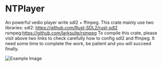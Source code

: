 # NTPlayer
An powerful vedio player write sdl2 + ffmpeg.
This crate mainly use two libraries:
    sdl2: https://github.com/Rust-SDL2/rust-sdl2
    rsmpeg:https://github.com/larksuite/rsmpeg
To compile this crate, please visit above two links to check carefully how to config sdl2 and ffmpeg. It need some time to complete the work, be patient and you will succeed finally.

![Example Image](./assets/example.png)